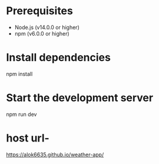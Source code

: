 # Prerequisites
- Node.js (v14.0.0 or higher)
- npm (v6.0.0 or higher)

# Install dependencies
npm install

# Start the development server
npm run dev

# host url-
https://alok6635.github.io/weather-app/